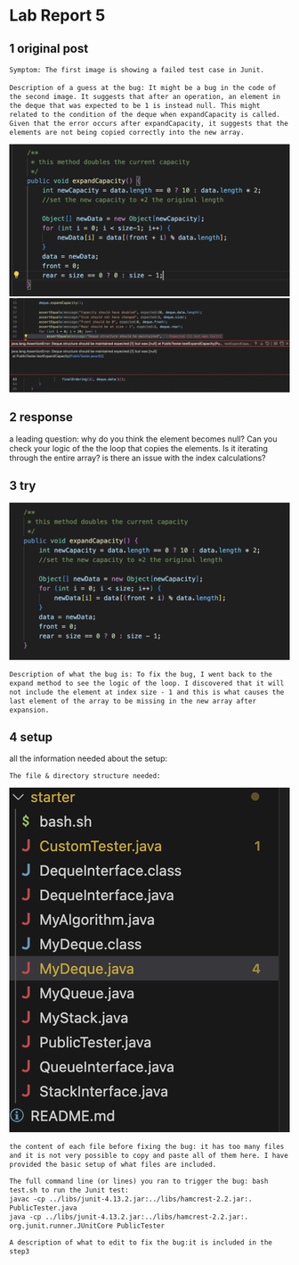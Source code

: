 # Lab Report 5

## 1 original post
```
Symptom: The first image is showing a failed test case in Junit. 

Description of a guess at the bug: It might be a bug in the code of the second image. It suggests that after an operation, an element in the deque that was expected to be 1 is instead null. This might related to the condition of the deque when expandCapacity is called. Given that the error occurs after expandCapacity, it suggests that the elements are not being copied correctly into the new array.
```
![Image](lab5-1.png)
![Image](lab5-2.png)

## 2 response
a leading question: why do you think the element becomes null? Can you check your logic of the the loop that copies the elements. Is it iterating through the entire array? is there an issue with the index calculations?

## 3 try
![Image](lab5-3.png)
```
Description of what the bug is: To fix the bug, I went back to the expand method to see the logic of the loop. I discovered that it will not include the element at index size - 1 and this is what causes the last element of the array to be missing in the new array after expansion.
```

## 4 setup
all the information needed about the setup:
```
The file & directory structure needed:
```
![Image](lab5-4.png)
```
the content of each file before fixing the bug: it has too many files and it is not very possible to copy and paste all of them here. I have provided the basic setup of what files are included. 
```
```
The full command line (or lines) you ran to trigger the bug: bash test.sh to run the Junit test:
javac -cp ../libs/junit-4.13.2.jar:../libs/hamcrest-2.2.jar:. PublicTester.java
java -cp ../libs/junit-4.13.2.jar:../libs/hamcrest-2.2.jar:. org.junit.runner.JUnitCore PublicTester
```
```
A description of what to edit to fix the bug:it is included in the step3
```


